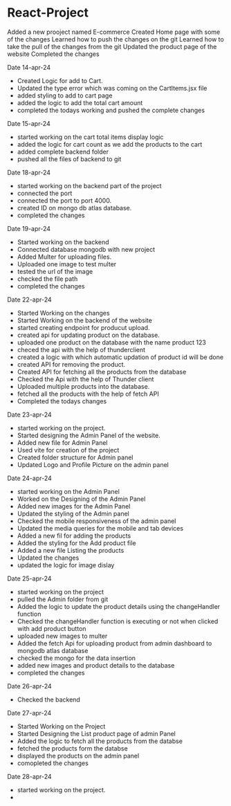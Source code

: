 # React-Project
Added a  new prooject named E-commerce
Created Home page with some of the changes 
Learned how to push the changes on the git
Learned how to take the pull of the changes from the git
Updated the product page of the website 
Completed the changes


Date 14-apr-24
- Created Logic for add to Cart.
- Updated the type error which was coming on the CartItems.jsx file
- added styling to add to cart page
- added the logic to add the total cart amount
- completed the todays working and pushed the complete changes

Date 15-apr-24
- started working on the cart total items display logic
- added the logic for cart count as we add the products to the cart
- added complete backend folder
- pushed all the files of backend to git


Date 18-apr-24
- started working on the backend part of the project
- connected the port 
- connected the port to port 4000.
- created ID on mongo db atlas database.
- completed the changes 

Date 19-apr-24
- Started working on the backend 
- Connected database mongodb with new project
- Added Multer for uploading files.
- Uploaded one image to test multer
- tested the url of the image
- checked the file path
- completed the changes

Date 22-apr-24
- Started Working on the changes
- Started Working on the backend of the website
- started creating endpoint for producut upload.
- created api for updating product on the database.
- uploaded one product on the database with the name product 123
- checed the api with the help of thunderclient
- created a logic with which automatic updation of product id will be done
- created API for removing the product.
- Created API for fetching all the products from the database
- Checked the Api with the help of Thunder client
- Uploaded multiple products into the database.
- fetched all the products with the help of fetch API
- Completed the todays changes

Date 23-apr-24
- started working on the project.
- Started designing the Admin Panel of the website.
- Added new file for Admin Panel
- Used vite for creation of the project
- Created folder structure for Admin panel
- Updated Logo and Profile Picture on the admin panel

Date 24-apr-24
- started working on the Admin Panel
- Worked on the Designing of the Admin Panel
- Added new images for the Admin Panel
- Updated the styling of the Admin panel
- Checked the mobile responsiveness of the admin panel
- Updated the media queries for the mobile and tab devices
- Added a new fil for adding the products
- Added the styling for the Add product file
- Added a new file Listing the products
- Updated the changes
- updated the logic for image dislay

Date 25-apr-24
- started working on the project
- pulled the Admin folder from git
- Added the logic to update the product details using the changeHandler function
- Checked the changeHandler function is executing  or not when clicked with add product button
- uploaded new images to multer
- Added the fetch Api for uploading product from admin dashboard to mongodb atlas database
- checked the mongo for the data insertion
- added new images and product details to the database
- completed the changes
  
Date 26-apr-24
- Checked the backend

Date 27-apr-24
- Started Working on the Project
- Started Designing the List product page of admin Panel
- Added the logic to fetch all the products from the databse
- fetched the products form the databse
- displayed the products on the admin panel
- comopleted the changes

Date 28-apr-24
- started working on the project.
- 
